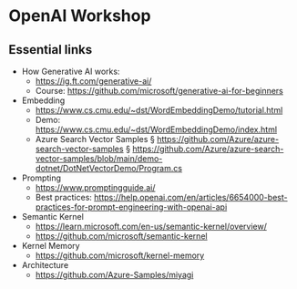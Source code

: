 ﻿# OpenAI Workshop

## Essential links

- How Generative AI works:
	- https://ig.ft.com/generative-ai/
	- Course: https://github.com/microsoft/generative-ai-for-beginners
- Embedding
	- https://www.cs.cmu.edu/~dst/WordEmbeddingDemo/tutorial.html
	- Demo: https://www.cs.cmu.edu/~dst/WordEmbeddingDemo/index.html
	- Azure Search Vector Samples
		§ https://github.com/Azure/azure-search-vector-samples
		§ https://github.com/Azure/azure-search-vector-samples/blob/main/demo-dotnet/DotNetVectorDemo/Program.cs
- Prompting
	- https://www.promptingguide.ai/
	- Best practices: https://help.openai.com/en/articles/6654000-best-practices-for-prompt-engineering-with-openai-api
- Semantic Kernel
	- https://learn.microsoft.com/en-us/semantic-kernel/overview/
	- https://github.com/microsoft/semantic-kernel
- Kernel Memory
	- https://github.com/microsoft/kernel-memory
- Architecture
	- https://github.com/Azure-Samples/miyagi